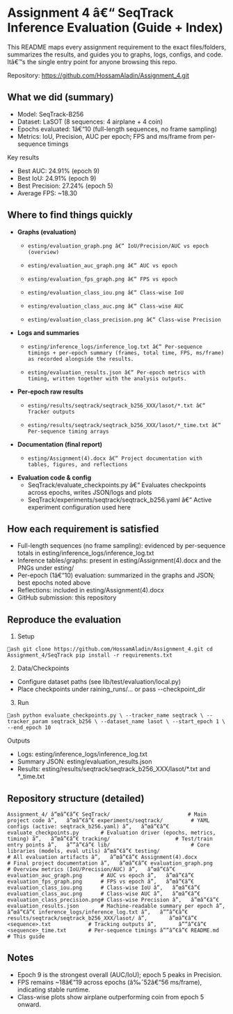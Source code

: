 ﻿# Assignment 4 â€“ SeqTrack Inference Evaluation (Guide + Index)

This README maps every assignment requirement to the exact files/folders, summarizes the results, and guides you to graphs, logs, configs, and code. Itâ€™s the single entry point for anyone browsing this repo.

Repository: https://github.com/HossamAladin/Assignment_4.git

## What we did (summary)

- Model: SeqTrack-B256
- Dataset: LaSOT (8 sequences: 4 airplane + 4 coin)
- Epochs evaluated: 1â€“10 (full-length sequences, no frame sampling)
- Metrics: IoU, Precision, AUC per epoch; FPS and ms/frame from per-sequence timings

Key results

- Best AUC: 24.91% (epoch 9)
- Best IoU: 24.91% (epoch 9)
- Best Precision: 27.24% (epoch 5)
- Average FPS: ~18.30

## Where to find things quickly

- **Graphs (evaluation)**
  - 	esting/evaluation_graph.png â€“ IoU/Precision/AUC vs epoch (overview)
  - 	esting/evaluation_auc_graph.png â€“ AUC vs epoch
  - 	esting/evaluation_fps_graph.png â€“ FPS vs epoch
  - 	esting/evaluation_class_iou.png â€“ Class-wise IoU
  - 	esting/evaluation_class_auc.png â€“ Class-wise AUC
  - 	esting/evaluation_class_precision.png â€“ Class-wise Precision
- **Logs and summaries**
  - 	esting/inference_logs/inference_log.txt â€“ Per-sequence timings + per-epoch summary (frames, total time, FPS, ms/frame) as recorded alongside the results.
  - 	esting/evaluation_results.json â€“ Per-epoch metrics with timing, written together with the analysis outputs.
- **Per-epoch raw results**
  - 	esting/results/seqtrack/seqtrack_b256_XXX/lasot/*.txt â€“ Tracker outputs
  - 	esting/results/seqtrack/seqtrack_b256_XXX/lasot/*_time.txt â€“ Per-sequence timing arrays
- **Documentation (final report)**
  - 	esting/Assignment(4).docx â€“ Project documentation with tables, figures, and reflections
- **Evaluation code & config**
  - SeqTrack/evaluate_checkpoints.py â€“ Evaluates checkpoints across epochs, writes JSON/logs and plots
  - SeqTrack/experiments/seqtrack/seqtrack_b256.yaml â€“ Active experiment configuration used here

## How each requirement is satisfied

- Full-length sequences (no frame sampling): evidenced by per-sequence totals in 	esting/inference_logs/inference_log.txt
- Inference tables/graphs: present in 	esting/Assignment(4).docx and the PNGs under 	esting/
- Per-epoch (1â€“10) evaluation: summarized in the graphs and JSON; best epochs noted above
- Reflections: included in 	esting/Assignment(4).docx
- GitHub submission: this repository

## Reproduce the evaluation

1. Setup

`ash
git clone https://github.com/HossamAladin/Assignment_4.git
cd Assignment_4/SeqTrack
pip install -r requirements.txt
`

2. Data/Checkpoints
- Configure dataset paths (see lib/test/evaluation/local.py)
- Place checkpoints under 	raining_runs/... or pass --checkpoint_dir

3. Run

`ash
python evaluate_checkpoints.py \
  --tracker_name seqtrack \
  --tracker_param seqtrack_b256 \
  --dataset_name lasot \
  --start_epoch 1 \
  --end_epoch 10
`

Outputs

- Logs: 	esting/inference_logs/inference_log.txt
- Summary JSON: 	esting/evaluation_results.json
- Results: 	esting/results/seqtrack/seqtrack_b256_XXX/lasot/*.txt and *_time.txt

## Repository structure (detailed)

`
Assignment_4/
â”œâ”€â”€ SeqTrack/                         # Main project code
â”‚   â”œâ”€â”€ experiments/seqtrack/         # YAML configs (active: seqtrack_b256.yaml)
â”‚   â”œâ”€â”€ evaluate_checkpoints.py       # Evaluation driver (epochs, metrics, timing)
â”‚   â”œâ”€â”€ tracking/                     # Test/train entry points
â”‚   â””â”€â”€ lib/                          # Core libraries (models, eval utils)
â”œâ”€â”€ testing/                          # All evaluation artifacts
â”‚   â”œâ”€â”€ Assignment(4).docx            # Final project documentation
â”‚   â”œâ”€â”€ evaluation_graph.png          # Overview metrics (IoU/Precision/AUC)
â”‚   â”œâ”€â”€ evaluation_auc_graph.png      # AUC vs epoch
â”‚   â”œâ”€â”€ evaluation_fps_graph.png      # FPS vs epoch
â”‚   â”œâ”€â”€ evaluation_class_iou.png      # Class-wise IoU
â”‚   â”œâ”€â”€ evaluation_class_auc.png      # Class-wise AUC
â”‚   â”œâ”€â”€ evaluation_class_precision.png# Class-wise Precision
â”‚   â”œâ”€â”€ evaluation_results.json       # Machine-readable summary per epoch
â”‚   â”œâ”€â”€ inference_logs/inference_log.txt
â”‚   â””â”€â”€ results/seqtrack/seqtrack_b256_XXX/lasot/
â”‚       â”œâ”€â”€ <sequence>.txt            # Tracking outputs
â”‚       â””â”€â”€ <sequence>_time.txt       # Per-sequence timings
â””â”€â”€ README.md                         # This guide
`

## Notes

- Epoch 9 is the strongest overall (AUC/IoU); epoch 5 peaks in Precision.
- FPS remains ~18â€“19 across epochs (â‰ˆ52â€“56 ms/frame), indicating stable runtime.
- Class-wise plots show airplane outperforming coin from epoch 5 onward.

